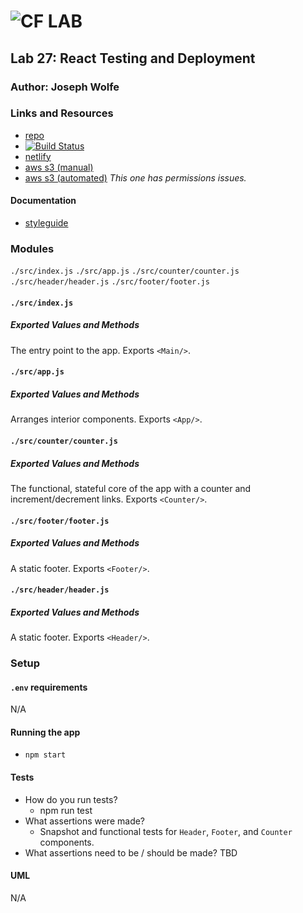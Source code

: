 ![CF](http://i.imgur.com/7v5ASc8.png) LAB
=================================================

## Lab 27: React Testing and Deployment

### Author: Joseph Wolfe

### Links and Resources
* [repo](https://github.com/charmedsatyr-401-advanced-javascript/lab-27)
* [![Build Status](https://travis-ci.com/charmedsatyr-401-advanced-javascript/lab-27.svg?branch=master)](https://travis-ci.com/charmedsatyr-401-advanced-javascript/lab-27) 
* [netlify](https://loving-beaver-04c499.netlify.com/)
* [aws s3 (manual)](http://charmedsatyr-401d29-lab-27.s3-website-us-west-2.amazonaws.com/)
* [aws s3 (automated)](https://charmedsatyr-401d29-lab-401d29charmedsatyrlab27b-148qmzypc3n92.s3-us-west-2.amazonaws.com) *This one has permissions issues.*

#### Documentation
* [styleguide](styleguide/index.html)

### Modules
`./src/index.js`
`./src/app.js`
`./src/counter/counter.js`
`./src/header/header.js`
`./src/footer/footer.js`

#### `./src/index.js`
##### Exported Values and Methods
The entry point to the app. Exports `<Main/>`.

#### `./src/app.js`
##### Exported Values and Methods
Arranges interior components. Exports `<App/>`.

#### `./src/counter/counter.js`
##### Exported Values and Methods
The functional, stateful core of the app with a counter and increment/decrement links. Exports `<Counter/>`.

#### `./src/footer/footer.js`
##### Exported Values and Methods
A static footer. Exports `<Footer/>`.

#### `./src/header/header.js`
##### Exported Values and Methods
A static footer. Exports `<Header/>`.

### Setup
#### `.env` requirements
N/A

#### Running the app
* `npm start`
  
#### Tests
* How do you run tests?
  * npm run test
* What assertions were made?
  * Snapshot and functional tests for `Header`, `Footer`, and `Counter` components.
* What assertions need to be / should be made?
TBD

#### UML
N/A
